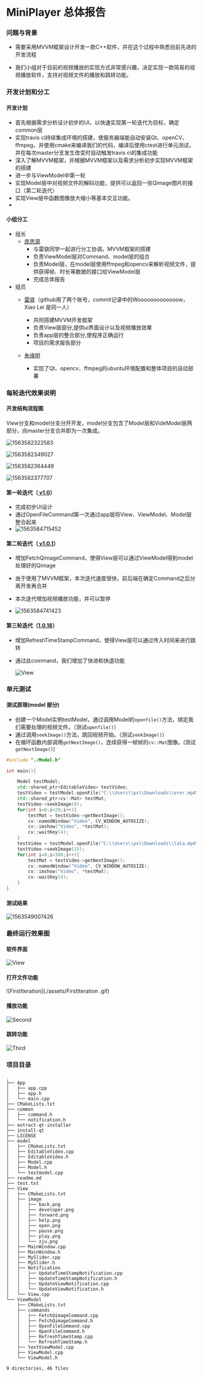 # MiniPlayer 总体报告

###  问题与背景

- 需要采用MVVM框架设计开发一款C++软件，并在这个过程中熟悉目前先进的开发流程

- 我们小组对于目前的视频播放的实现方式非常感兴趣，决定实现一款简易的视频播放软件，支持对视频文件的播放和跳转功能。

  

###  开发计划和分工
#### 开发计划

- 首先根据需求分析设计初步的UI，以快速实现第一轮迭代为目标，确定common层
- 实现travis ci持续集成环境的搭建，使服务器端能自动安装Qt、openCV、ffmpeg，并使用cmake来编译我们的代码，编译后使用ctest进行单元测试，并在每次master分支发生改变时自动触发travis ci的集成功能
- 深入了解MVVM框架，并根据MVVM框架以及需求分析初步实现MVVM框架的搭建
- 进一步与ViewModel中第一轮
- 实现Model层中对视频文件的解码功能，提供可以返回一张Qimage图片的接口（第二轮迭代）
- 实现View层中函数图像放大缩小等基本交互功能。
- 

#### 小组分工

- 组长
	- [庞思源](https://github.com/eypidan/)
		- 与雷骁同学一起进行分工协调，MVVM框架的搭建
		- 负责ViewModel层对Command、model层的组合
		- 负责Model层，在model层使用ffmpeg和opencv来解析视频文件，提供获得帧、时长等数据的接口给ViewModel层
		- 完成总体报告
- 组员
	- [雷骁](https://github.com/Wooooooooooooow/)（github用了两个账号，commit记录中的Wooooooooooooow，Xiao Lei 是同一人）
		- 共同搭建MVVM开发框架
		- 负责View层部分,提供ui界面设计以及视频播放效果
		- 负责app层的整合部分,使程序正确运行
		- 项目的需求报告部分
	- [朱缘明](https://github.com/ZhuYuanMing)
		
		- 实现了Qt、opencv、ffmpeg的ubuntu环境配置和整体项目的自动部署
		
		  
### 每轮迭代效果说明

#### 开发结构流程图
View分支和model分支分开开发，model分支包含了Model层和VideModel层两部分，向master分支合并即为一次集成。

![1563582322583](./assets/1563582322583.png)

![1563582349027](./assets/1563582349027.png)

![1563582364449](./assets/1563582364449.png)

![1563582377707](./assets/1563582377707.png)

#### 第一轮迭代（[ v1.0](https://github.com/eypidan/MiniPremiere/tree/v1.0)）

- 完成初步UI设计
- 通过OpenFileCommand第一次通过app层将View、ViewModel、Model层整合起来
- ![1563584715452](C:\Users\px\Desktop\MiniPremiere\doc\assets\1563584715452.png)


#### 第二轮迭代（[ v1.0.1](https://github.com/eypidan/MiniPremiere/tree/v1.0.1)）

- 增加FetchQimageCommand，使得View层可以通过ViewModel得到model处理好的Qimage

- 由于使用了MVVM框架，本次迭代速度很快，前后端在确定Command之后分离开发再合并

- 本次迭代增加视频播放功能，并可以暂停

- ![1563584741423](C:\Users\px\Desktop\MiniPremiere\doc\assets\1563584741423.png)

  
  


#### 第三轮迭代（[1.0.18](https://github.com/eypidan/MiniPremiere/tree/1.0.18)）
- 增加RefreshTimeStampCommand，使得View层可以通过传入时间来进行跳转

- 通过此command，我们增加了快进和快退功能

  ![View](.\assets\View.png)

### 单元测试
#### 测试原理(model 部分)

- 创建一个Model实例testModel，通过调用Model的`openfile()`方法，绑定我们需要处理的视频文件。（测试`openfile()`）
- 通过调用`seekImage()`方法，跳回视频开始。（测试`seekImage()`）
- 在循环函数内部调用`getNextImage()`，连续获得一帧帧的`cv::Mat`图像。(测试`getNextImage()`)

```C++
#include "./Model.h"

int main(){

    Model testModel;
    std::shared_ptr<EditableVideo> testVideo;
    testVideo = testModel.openFile("C:\\Users\\px\\Downloads\\erer.mp4");
    std::shared_ptr<cv::Mat> testMat;
    testVideo->seekImage(0);
    for(int i=0;i<20;i++){
        testMat = testVideo->getNextImage();
        cv::namedWindow("Video", CV_WINDOW_AUTOSIZE);
        cv::imshow("Video", *testMat);
        cv::waitKey(4);
    }
    testVideo = testModel.openFile("C:\\Users\\px\\Downloads\\lala.mp4");
    testVideo->seekImage(15);
    for(int i=0;i<300;i++){
        testMat = testVideo->getNextImage();
        cv::namedWindow("Video", CV_WINDOW_AUTOSIZE);
        cv::imshow("Video", *testMat);
        cv::waitKey(4);
    }
}
```



#### 测试结果

![1563549007426](./assets/1563549007426.png)



### 最终运行效果图

#### 软件界面

![View](.\assets\View.png)

#### 打开文件功能
![FirstIteration](./assets/FirstIteration .gif)
#### 播放功能
![Second](./assets/Second.gif)
#### 跳转功能
![Third](./assets/Third.gif)



### 项目目录

```
.
├── App
│   ├── app.cpp
│   ├── app.h
│   └── main.cpp
├── CMakeLists.txt
├── common
│   ├── command.h
│   └── notification.h
├── extract-qt-installer
├── install-qt
├── LICENSE
├── model
│   ├── CMakeLists.txt
│   ├── EditableVideo.cpp
│   ├── EditableVideo.h
│   ├── Model.cpp
│   ├── Model.h
│   └── testmodel.cpp
├── readme.md
├── test.txt
├── View
│   ├── CMakeLists.txt
│   ├── image
│   │   ├── back.png
│   │   ├── developer.png
│   │   ├── forward.png
│   │   ├── help.png
│   │   ├── open.png
│   │   ├── pause.png
│   │   ├── play.png
│   │   └── zju.png
│   ├── MainWindow.cpp
│   ├── MainWindow.h
│   ├── MySlider.cpp
│   ├── MySlider.h
│   ├── Notification
│   │   ├── UpdateTimeStampNotification.cpp
│   │   ├── UpdateTimeStampNotification.h
│   │   ├── UpdateViewNotification.cpp
│   │   └── UpdateViewNotification.h
│   └── View.cpp
└── ViewModel
    ├── CMakeLists.txt
    ├── commands
    │   ├── FetchQimageCommand.cpp
    │   ├── FetchQimageCommand.h
    │   ├── OpenFileCommand.cpp
    │   ├── OpenFileCommand.h
    │   ├── RefreshTimeStamp.cpp
    │   └── RefreshTimeStamp.h
    ├── testViewModel.cpp
    ├── ViewModel.cpp
    └── ViewModel.h

9 directories, 46 files
```


